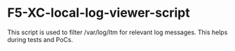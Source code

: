 # F5-XC-local-log-viewer-script
This script is used to filter /var/log/ltm for relevant log messages. This helps during tests and PoCs.
